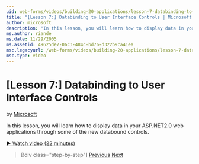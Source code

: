 ```yaml
---
uid: web-forms/videos/building-20-applications/lesson-7-databinding-to-user-interface-controls
title: "[Lesson 7:] Databinding to User Interface Controls | Microsoft Docs"
author: microsoft
description: "In this lesson, you will learn how to display data in your ASP.NET&#160;2.0 web applications through some of the new databound controls."
ms.author: riande
ms.date: 11/29/2005
ms.assetid: 49625de7-06c3-484c-bd76-d322b9ca41ea
msc.legacyurl: /web-forms/videos/building-20-applications/lesson-7-databinding-to-user-interface-controls
msc.type: video
---
```

# [Lesson 7:] Databinding to User Interface Controls

by [Microsoft](https://github.com/microsoft)

In this lesson, you will learn how to display data in your ASP.NET2.0 web applications through some of the new databound controls.

[&#9654; Watch video (22 minutes)](https://channel9.msdn.com/Blogs/ASP-NET-Site-Videos/lesson-7-databinding-to-user-interface-controls)

> [!div class="step-by-step"]
> [Previous](lesson-6-working-with-stylesheets-and-master-pages.md)
> [Next](lesson-8-working-with-the-gridview-and-formview.md)
